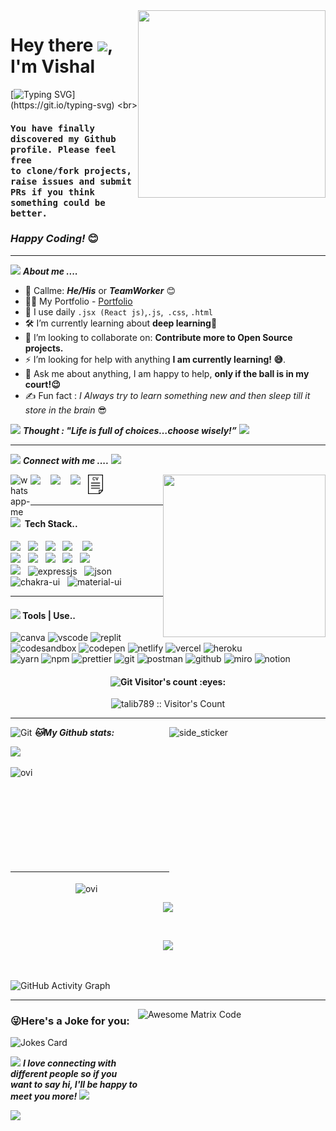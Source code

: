 <img src ="https://media.giphy.com/media/M9gbBd9nbDrOTu1Mqx/giphy.gif" align="right" width="300" height="300" />

<h1 align="left" >Hey there <img src="https://github.com/talib789/talib789/blob/main/Images/Hi.gif?raw=true"  width="30" />, I'm Vishal </h1>

[![Typing SVG](https://readme-typing-svg.herokuapp.com?font=comfortaa&color=dcad11&size=24&width=500&lines=Currently+Learning+Full-Stack+Web+Development;Open-Source+Developer;Nice+to+meet+you...)](https://git.io/typing-svg)
<br>

<h4><samp><strong>You have finally discovered my Github profile. Please feel free  <br>  to clone/fork projects, raise issues and submit PRs if you think something could be better.</strong></samp></h4> 
<h3><i>Happy Coding!</i> 😊</h3>
<hr>

<img src="https://github.com/talib789/talib789/blob/main/Images/line.gif?raw=true" width="30" />&nbsp;**_About me ...._**

- 🧠 Callme: **_He/His_** or **_TeamWorker_** 😊 <br>
- 👨‍💻 My Portfolio - <a href="https://vishalvsk-portfolio.netlify.app/" target="blank">Portfolio</a>
- 🤔 I use daily `.jsx (React js)`,`.js`,` .css`, `.html`
- 🛠 I’m currently learning about **deep learning**🥰<br>
- 🌱 I’m looking to collaborate on: **Contribute more to Open Source projects.**
- ⚡ I’m looking for help with anything **I am currently learning! 😅**.
- 💬 Ask me about anything, I am happy to help, **only if the ball is in my court!😉**<br>
- ✍️ Fun fact : _I Always try to learn something new and then sleep till it store in the brain_ 😎<br>

<img src="https://media.giphy.com/media/gH3LO09IOiZIqePwv9/giphy.gif" width="50" /> <b><i align="center">Thought : "Life is full of choices…choose wisely!”</i></b> <img src="https://media.giphy.com/media/qjqUcgIyRjsl2/giphy.gif" width="50" />

 <hr>

<img src="https://github.com/talib789/talib789/blob/main/Images/line.gif?raw=true" width="30" />&nbsp;**_Connect with me ...._**
<img src="https://github.com/talib789/talib789/blob/main/Images/handshake.gif?raw=true" width="70" />

<p>
     <a href="https://wa.me/919860809706" target="blank"><img align="left" src="https://github.com/talib789/talib789/blob/main/Images/WhatsApp.svg_.png" width="32px" alt="whatsapp-me" /></a>
   <a href="https://twitter.com/VishalK11924769">
    <img align="left" src="https://github.com/talib789/talib789/blob/main/Images/twitter.svg" width="32px"  />
  </a>
  <a href="mailto:vishalkaralevsk@gmail.com">
    <img align="left" src="https://github.com/talib789/talib789/blob/main/Images/mail.png?raw=true" width="32px"  />
  </a>
  <a href="https://www.linkedin.com/in/vishal-karale-30883120a/">
    <img align="left" src="https://github.com/talib789/talib789/blob/main/Images/linked-in-alt.svg" width="28px" />
  </a>
  <a href="https://drive.google.com/file/d/19S2iw4GLzE2VnYAf0dQdIsNfTWQzVgG-/view?usp=sharing">
    <img align="left" src="./images/download.png" width="24px"  />
  </a>
</p>

<img src ="https://github.com/talib789/talib789/blob/main/Images/imhd.gif?raw=true" align="right" width="260" height="260" />

<br>
<br>

 <hr>
 <h4><img src="https://github.com/talib789/talib789/blob/main/Images/line.gif?raw=true" width="30" />&nbsp; Tech Stack..</h4>
<p >
 <img src="https://img.shields.io/badge/html5%20-%23e34f26.svg?&style=for-the-badge&logo=html5&logoColor=white" />&nbsp;&nbsp;
 <img src="https://img.shields.io/badge/css3%20-%231572B6.svg?&style=for-the-badge&logo=css3&logoColor=white" />&nbsp;&nbsp;
 <img src="https://img.shields.io/badge/javascript%20-%23F7DF1.svg?&style=for-the-badge&logo=javascript&logoColor=white" />&nbsp;&nbsp;
 <img src="https://img.shields.io/badge/Java%20-%23329993.svg?&style=for-the-badge&logo=python&logoColor=white" />&nbsp;&nbsp;&nbsp;
 <img src="https://img.shields.io/badge/react%20-%23F7DF1E.svg?&style=for-the-badge&logo=react&logoColor=white&color=dcad11" />&nbsp;&nbsp;
 <br/>
 <img src="https://img.shields.io/badge/Figma%20-%23F7DF1E.svg?&style=for-the-badge&color=41011c&logo=Figma&logoColor=white" />&nbsp;&nbsp;
 <img src="https://img.shields.io/badge/Bootstrap%20-%23F7DF1E.svg?&style=for-the-badge&color=7044A3&logo=Bootstrap&logoColor=white" />&nbsp;&nbsp;
 <img src="https://img.shields.io/badge/Sass%20-%23F7DF1E.svg?&style=for-the-badge&color=f00604&logo=Sass&logoColor=white" />&nbsp;&nbsp;
 <img src="https://img.shields.io/badge/Node.js%20-%23F7DF1E.svg?&style=for-the-badge&color=6DB35A&logo=Node.js&logoColor=white" />&nbsp;&nbsp;
 <img src="https://img.shields.io/badge/MongoDB%20-%23F7DF1E.svg?&style=for-the-badge&color=f60c88&logo=MongoDB&logoColor=white" />&nbsp;&nbsp;
 <br/>
 <img src="https://img.shields.io/badge/MySQL%20-%23F7DF1E.svg?&style=for-the-badge&color=1E4C68&logo=MySQL&logoColor=white" />&nbsp;&nbsp;
 <img src="https://img.shields.io/badge/express.js-%23404d59.svg?style=for-the-badge&logo=express&logoColor=white" alt="expressjs" />&nbsp;&nbsp; 
 <img src="https://img.shields.io/badge/json-5E5C5C?style=for-the-badge&logo=json&logoColor=white" alt="json" />&nbsp;&nbsp;
 <img src="https://img.shields.io/badge/Chakra--UI-319795?style=for-the-badge&logo=chakra-ui&logoColor=white" alt="chakra-ui" />&nbsp;&nbsp;
 <img src="https://img.shields.io/badge/Material%20UI-007FFF?style=for-the-badge&logo=mui&logoColor=white" alt="material-ui" />&nbsp;&nbsp;
</p>
<hr>

<h4><img src="https://github.com/talib789/talib789/blob/main/Images/line.gif?raw=true" width="30" />&nbsp;Tools | Use..</h4>
<p align="left">
  <img src="https://img.shields.io/badge/Canva-%2300C4CC.svg?&style=for-the-badge&logo=Canva&logoColor=white" alt="canva" />
  <img src="https://img.shields.io/badge/VSCode-0078D4?style=for-the-badge&logo=visual%20studio%20code&logoColor=white" alt="vscode" />
  <img src="https://img.shields.io/badge/replit-667881?style=for-the-badge&logo=replit&logoColor=white" alt="replit" />
  <img src="https://img.shields.io/badge/Codesandbox-000000?style=for-the-badge&logo=CodeSandbox&logoColor=white" alt="codesandbox" />
  <img src="https://img.shields.io/badge/Codepen-000000?style=for-the-badge&logo=codepen&logoColor=white" alt="codepen" />
  <img src="https://img.shields.io/badge/Netlify-00C7B7?style=for-the-badge&logo=netlify&logoColor=white" alt="netlify" />
  <img src="https://img.shields.io/badge/Vercel-000000?style=for-the-badge&logo=vercel&logoColor=white" alt="vercel" />
  <img src="https://img.shields.io/badge/Heroku-430098?style=for-the-badge&logo=heroku&logoColor=white" alt="heroku" />
   <br/>
  <img src="https://img.shields.io/badge/Yarn-2C8EBB?style=for-the-badge&logo=yarn&logoColor=white" alt="yarn" />
  <img src="https://img.shields.io/badge/NPM-%23000000.svg?style=for-the-badge&logo=npm&logoColor=white" alt="npm"/>
  <img src="https://img.shields.io/badge/prettier-1A2C34?style=for-the-badge&logo=prettier&logoColor=F7BA3E" alt="prettier" />
  <img src="https://img.shields.io/badge/Git-f44d27?style=for-the-badge&logo=git&logoColor=white" alt="git"/>
  <img src="https://img.shields.io/badge/Postman-FF6C37?style=for-the-badge&logo=Postman&logoColor=white" alt="postman"/>
  <img src="https://img.shields.io/badge/GitHub-100000?style=for-the-badge&logo=github&logoColor=white" alt="github"/>
  <img src="https://img.shields.io/badge/Miro-050038?style=for-the-badge&logo=Miro&logoColor=white" alt="miro" />
  <img src="https://img.shields.io/badge/Notion-000000?style=for-the-badge&logo=notion&logoColor=white" alt="notion" />
</p>

<h4 align="center"><img src="https://github.com/talib789/talib789/blob/main/Images/upline.gif?raw=true" width="30" alt="Git"/>&nbsp;Visitor's count :eyes:</h4>

<p align="center"><img src="https://profile-counter.glitch.me/{vishalvsk}/count.svg" alt="talib789 :: Visitor's Count" /></p>

<hr>

 <img align="right" width=250px height=250px alt="side_sticker" src="https://media.giphy.com/media/TEnXkcsHrP4YedChhA/giphy.gif" />

<p align="left">
<img src="https://github.com/talib789/talib789/blob/main/Images/upline.gif?raw=true" width="30" alt="Git"/>&nbsp;<i><b>🐱My Github stats:</b></i> 
</p>

<p align="left" >
<img src="https://github-readme-streak-stats.herokuapp.com/?user=vishalvsk&theme=chartreuse-dark"  />
</p>
 
<p>
<a href="https://github.com/vishalvsk"><span>
<img align="left" src="https://github-readme-stats.vercel.app/api/top-langs?username=vishalvsk&show_icons=true&locale=en&layout=compact&theme=chartreuse-dark" alt="ovi"/>
<img align="right" src="https://github-readme-stats.vercel.app/api?username=vishalvsk&show_icons=true&locale=en&theme=chartreuse-dark" alt="ovi" width="400px"/>
</span></a> </p>

<br/><br/><br/><br/><br/><br/><br/><br/><br/>

<hr clear="both">
 <br/>
<p align="center">
<a href="https://github.com/vishalvsk"><span>
<img align="center" src="https://github-profile-summary-cards.vercel.app/api/cards/profile-details?username=vishalvsk&theme=dracula" />
</span></a> </p>

 <br/>
 <p align="center" ><img src="https://github-profile-trophy.vercel.app/?username=vishalvsk&theme=chartreuse-dark" width="700px" /> </p>
 <br/>
 
![GitHub Activity Graph](https://activity-graph.herokuapp.com/graph?username=vishalvsk&bg_color=000000&color=4fff67&line=4fff67&point=ffffff&area=true&hide_border=true)

<hr clear="both">

<img src = 'https://github.com/talib789/talib789/blob/main/Images/matrix.gif' alt = 'Awesome Matrix Code' align='right' height=180px width="300px"/>

### 😜Here's a Joke for you:

<img src="https://readme-jokes.vercel.app/api" alt="Jokes Card" />

<img src="https://media.giphy.com/media/LnQjpWaON8nhr21vNW/giphy.gif" width="60"> <em><b>**I love connecting with different people</b> so if you want to say <b>hi, I'll be happy to meet you more!**</b></em> <img src="https://media.giphy.com/media/7j2hfyeVcDtf2/giphy.gif" width="50" />

![](https://github.com/talib789/talib789/blob/main/Images/bottom_header.svg)
